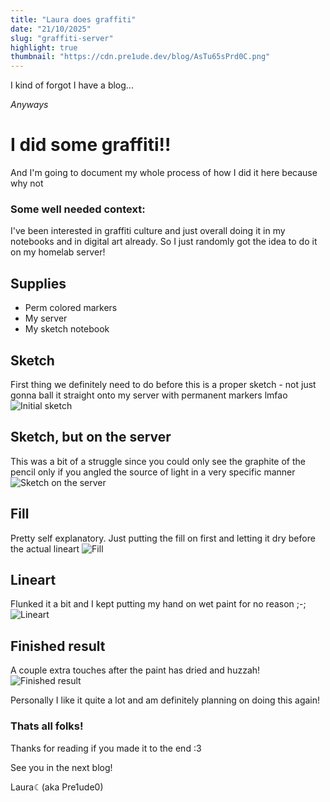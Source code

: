```yaml
---
title: "Laura does graffiti"
date: "21/10/2025"
slug: "graffiti-server"
highlight: true
thumbnail: "https://cdn.pre1ude.dev/blog/AsTu65sPrd0C.png"
---
```


I kind of forgot I have a blog...

*Anyways*

# I did some graffiti!!
And I'm going to document my whole process of how I did it here because why not

### Some well needed context:
I've been interested in graffiti culture and just overall doing it in my notebooks and in digital art already. So I just randomly got the idea to do it on my homelab server!

## Supplies
- Perm colored markers
- My server
- My sketch notebook

## Sketch
First thing we definitely need to do before this is a proper sketch - not just gonna ball it straight onto my server with permanent markers lmfao
![Initial sketch](https://cdn.pre1ude.dev/blog/Gprttxy29KyG.jpg)

## Sketch, but on the server
This was a bit of a struggle since you could only see the graphite of the pencil only if you angled the source of light in a very specific manner
![Sketch on the server](https://cdn.pre1ude.dev/blog/237iFbaEru1J.jpg)

## Fill
Pretty self explanatory. Just putting the fill on first and letting it dry before the actual lineart
![Fill](https://cdn.pre1ude.dev/blog/VB18vdc0epo5.jpg)

## Lineart
Flunked it a bit and I kept putting my hand on wet paint for no reason ;-;
![Lineart](https://cdn.pre1ude.dev/blog/XybNaG5xfI0u.jpg)

## Finished result
A couple extra touches after the paint has dried and huzzah!
![Finished result](https://cdn.pre1ude.dev/blog/AsTu65sPrd0C.png)

Personally I like it quite a lot and am definitely planning on doing this again!


### Thats all folks!
Thanks for reading if you made it to the end :3

See you in the next blog!


Laura☾(aka Pre1ude0)
